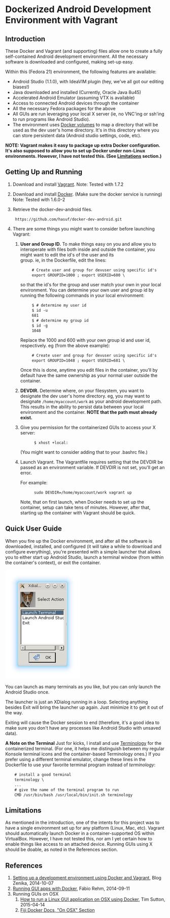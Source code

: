 Dockerized Android Development Environment with Vagrant
=======================================================

Introduction
------------

These Docker and Vagrant (and supporting) files allow one to create a fully self-contained Android development environment. All the necessary software is downloaded and configured, making set-up easy.

Within this (Fedora 21) environment, the following features are available:

* Android Studio (1.1.0), with IdeaVIM plugin (hey, we've all got our editing biases!)
* Java downloaded and installed (Currently, Oracle Java 8u45)
* Accelerated Android Emulator (assuming VTX is available)
* Access to connected Android devices through the container
* All the necessary Fedora packages for the above
* All GUIs are run leveraging your local X server (ie, no VNC'ing or ssh'ing to run programs like Android Studio).
* The environment uses [Docker volumes](https://docs.docker.com/reference/builder/#volume) to map a directory that will be used as the dev user's home directory. It's in this directory where you can store persistent data (Android studio settings, code, etc).

**NOTE: Vagrant makes it easy to package up extra Docker configuration. It's also supposed to allow you to set up Docker under non-Linux environments. However, I have not tested this. (See [Limitations](#limitations) section.)**


Getting Up and Running
----------------------
1. Download and install [Vagrant](http://www.vagrantup.com). Note: Tested with 1.7.2
1. Download and install [Docker](http://www.docker.com). (Make sure the docker service is running) Note: Tested with 1.6.0-2
1. Retrieve the docker-dev-android files.

        https://github.com/hasuf/docker-dev-android.git

1. There are some things you might want to consider before launching Vagrant:
    1. **User and Group ID.** To make things easy on you and allow you to interoperate with files 
       both inside and outside the container, you might want to edit the id's of the user and its   
       group. ie, in the Dockerfile, edit the lines:
         
                # Create user and group for devuser using specific id's
                export GROUPID=1000 ; export USERID=600 \


        
        so that the id's for the group and user match your own in your local environment. You can 
        determine your own user and group id by running the following commands in your local 
        environment:

                $ # determine my user id
                $ id -u
                681
                $ # determine my group id
                $ id -g
                1048
        
        Replace the 1000 and 600 with your own group id and user id, respectively. eg (from the above 
        example):

                # Create user and group for devuser using specific id's
                export GROUPID=1048 ; export USERID=681 \
        
        Once this is done, anytime you edit files in the container, you'll by default have the same 
        ownership as your normal user outside the container.

      1. **DEVDIR.** Determine where, on your filesystem, you want to designate the dev user's home 
      directory. eg, you may want to designate `/home/myaccount/work` as your android development 
      path. This results in the ability to persist data between your local environment and the 
      container. **NOTE that the path must already exist.**

   1. Give you permission for the containerized GUIs to access your X server:

                $ xhost +local:
      
      (You might want to consider adding that to your .bashrc file.)
                
   1. Launch Vagrant. The Vagrantfile requires setting that the DEVDIR be passed as an environment 
      variable. If DEVDIR is not set, you'll get an error.

      For example:
       
                sudo DEVDIR=/home/myaccount/work vagrant up
                
      Note, that on first launch, when Docker needs to set up the container, setup can take tens of 
      minutes. However, after that, starting up the container with Vagrant should be quick.
            
   

Quick User Guide
----------------
When you fire up the Docker environment, and after all the software is downloaded, installed, and configured (it will take a while to download and configure everything), you're presented with a simple launcher that allows you to either start up Android Studio, launch a terminal window (from within the container's context), or exit the container. 

![Image of Launcher](launcher.png)

You can launch as many terminals as you like, but you can only launch the Android Studio once.

The launcher is just an XDialog running in a loop. Selecting anything besides Exit will bring the launcher up again. Just minimize it to get it out of the way.

Exiting will cause the Docker session to end (therefore, it's a good idea to make sure you don't have any processes like Android Studio with unsaved data).

**A Note on the Terminal** Just for kicks, I install and use [Terminology](https://github.com/billiob/terminology) for the containerized terminal. (For one, it helps me distinguish between my regular Konsole terminal icons and the container-based Terminology ones.) If you prefer using a different terminal emulator, change these lines in the Dockerfile to use your favorite terminal program instead of *terminology*:

        # install a good terminal 
        terminology \
        ...
        # give the name of the terminal program to run
        CMD /usr/bin/bash /usr/local/bin/init.sh terminology

Limitations <a name="limitations"></a>
-----------
As mentioned in the introduction, one of the intents for this project was to have a single environment set up for any platform (Linux, Mac, etc). Vagrant should automatically launch Docker in a container-supported OS within VirtualBox. However, I have not tested this, nor am I yet certain how to enable things like access to an attached device. Running GUIs using X should be doable, as noted in the References section.

References
----------    
1. [Setting up a development environment using Docker and Vagrant](http://blog.zenika.com/index.php?post/2014/10/07/Setting-up-a-development-environment-using-Docker-and-Vagrant), Blog Zenika, 2014-10-07 
1. [Running GUI apps with Docker](http://fabiorehm.com/blog/2014/09/11/running-gui-apps-with-docker/), Fábio Rehm, 2014-09-11
1. Running GUIs on OSX
   1. [How to run a Linux GUI application on OSX using Docker](http://kartoza.com/how-to-run-a-linux-gui-application-on-osx-using-docker/), Tim Sutton, 2015-04-14
   1. [Fiji Docker Docs, "On OSX" Section](http://fiji.sc/Docker#On_OSX)


